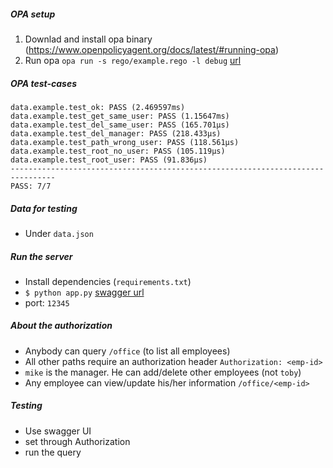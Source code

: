 ##### OPA setup
1. Downlad and install opa binary (https://www.openpolicyagent.org/docs/latest/#running-opa)
2. Run opa `opa run -s rego/example.rego -l debug` [url](http://localhost:8181)


##### OPA test-cases
```$ opa test -v rego/
data.example.test_ok: PASS (2.469597ms)
data.example.test_get_same_user: PASS (1.15647ms)
data.example.test_del_same_user: PASS (165.701µs)
data.example.test_del_manager: PASS (218.433µs)
data.example.test_path_wrong_user: PASS (118.561µs)
data.example.test_root_no_user: PASS (105.119µs)
data.example.test_root_user: PASS (91.836µs)
--------------------------------------------------------------------------------
PASS: 7/7
```


##### Data for testing
- Under `data.json`


##### Run the server
- Install dependencies (`requirements.txt`)
- `$ python app.py` [swagger url](http://localhost:12345)
- port: `12345`


##### About the authorization
- Anybody can query `/office` (to list all employees)
- All other paths require an authorization header `Authorization: <emp-id>`
- `mike` is the manager. He can add/delete other employees (not `toby`)
- Any employee can view/update his/her information `/office/<emp-id>`


##### Testing
- Use swagger UI
- set <emp-id> through Authorization
- run the query
